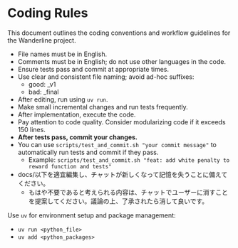 # Coding Rules

This document outlines the coding conventions and workflow guidelines for the Wanderline project.

- File names must be in English.
- Comments must be in English; do not use other languages in the code.
- Ensure tests pass and commit at appropriate times.
- Use clear and consistent file naming; avoid ad-hoc suffixes:
    - good: _v1
    - bad: _final
- After editing, run using `uv run`.
- Make small incremental changes and run tests frequently.
- After implementation, execute the code.
- Pay attention to code quality. Consider modularizing code if it exceeds 150 lines.
- **After tests pass, commit your changes.**
- You can use `scripts/test_and_commit.sh "your commit message"` to automatically run tests and commit if they pass.
    - Example: `scripts/test_and_commit.sh "feat: add white penalty to reward function and tests"`
- docs/以下を適宜編集し、チャットが新しくなって記憶を失うことに備えてください。
    - もはや不要であると考えられる内容は、チャットでユーザーに消すことを提案してください。議論の上、了承されたら消して良いです。

Use `uv` for environment setup and package management:
- `uv run <python_file>`
- `uv add <python_packages>`